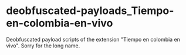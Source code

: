 # deobfuscated-payloads_Tiempo-en-colombia-en-vivo
Deobfuscated payload scripts of the extension "Tiempo en colombia en vivo". Sorry for the long name.
